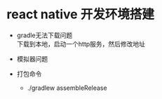 # react native 开发环境搭建
 * gradle无法下载问题  
    下载到本地，启动一个http服务，然后修改地址
 * 模拟器问题

 * 打包命令
    * ./gradlew assembleRelease